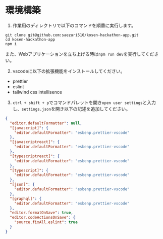 # 環境構築

1. 作業用のディレクトリで以下のコマンドを順番に実行します。

```shell
git clone git@github.com:saezuri510/kosen-hackathon-app.git
cd kosen-hackathon-app
npm i
```

また、Webアプリケーションを立ち上げる時は`npm run dev`を実行してください。

2. vscodeに以下の拡張機能をインストールしてください。

- prettier
- eslint
- tailwind css intellisence

3. `ctrl + shift + p`でコマンドパレットを開き`open user settings`と入力し、`settings.json`を開き以下の記述を追加してください。

```json
{
  "editor.defaultFormatter": null,
  "[javascript]": {
    "editor.defaultFormatter": "esbenp.prettier-vscode"
  },
  "[javascriptreact]": {
    "editor.defaultFormatter": "esbenp.prettier-vscode"
  },
  "[typescriptreact]": {
    "editor.defaultFormatter": "esbenp.prettier-vscode"
  },
  "[typescript]": {
    "editor.defaultFormatter": "esbenp.prettier-vscode"
  },
  "[json]": {
    "editor.defaultFormatter": "esbenp.prettier-vscode"
  },
  "[graphql]": {
    "editor.defaultFormatter": "esbenp.prettier-vscode"
  },
  "editor.formatOnSave": true,
  "editor.codeActionsOnSave": {
    "source.fixAll.eslint": true
  }
}
```
